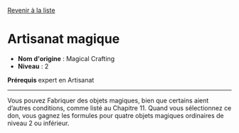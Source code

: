 [Revenir à la liste](..)

# Artisanat magique

 * **Nom d'origine** : Magical Crafting
 * **Niveau** : 2


<p><strong>Prérequis </strong> expert en Artisanat</p>
<hr>
<p>Vous pouvez Fabriquer des objets magiques, bien que certains aient d’autres conditions, comme listé au Chapitre 11. Quand vous sélectionnez ce don, vous gagnez les formules pour quatre objets magiques ordinaires de niveau 2 ou inférieur.</p>